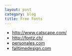 ```yaml
---
layout: post
category: blog
title: Free Fonts
---
```


* http://www.catscape.com/
* http://fontz.ch/
* [personales.com](http://personales.com/espana/madrid/truetypefonts/ttfeng.htm)
* [falltimedesign.com](http://www.falltimedesign.com/graphics/fonts.html)

